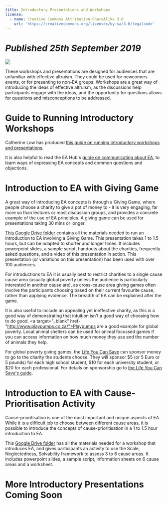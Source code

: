 ```yaml
---
title: Introductory Presentations and Workshops
license:
  - name: Creative Commons Attribution-ShareAlike 3.0
    url: 'https://creativecommons.org/licenses/by-sa/3.0/legalcode'
---
```

# _Published 25th September 2019_

<p class="large_image_wrapper">
<img src="/img/intropresentation.png" />
</p>

These workshops and presentations are designed for audiences that are unfamiliar with effective altruism. They could be used for newcomers events, or for presenting to non-EA groups. Workshops are a great way of introducing the ideas of effective altruism, as the discussions help participants engage with the ideas, and the opportunity for questions allows for questions and misconceptions to be addressed. 

# Guide to Running Introductory Workshops

Catherine Low has produced <a target="_blank" href="https://docs.google.com/document/d/1FURw0YwQkb4ZPiGE0MQwbSKBbbWuI7gDsIjMbBcA_VA/">this guide on running introductory workshops and presentations</a>. 

It is also helpful to read the EA Hub's <a target="_blank" href="/learn/communicating-ea/">guide on communicating about EA</a>, to learn ways of expressing EA concepts and common questions and objections. 

# Introduction to EA with Giving Game
A great way of introducing EA concepts is through a Giving Game, where people choose a charity to give a pot of money to - it is very engaging, far more so than lectures or most discussion groups, and provides a concrete example of the use of EA principles. A giving game can be used for presentations taking 30 mins or longer.

<a target="_blank" href="https://drive.google.com/drive/folders/1k73rGGdiI90vFl8Z1iOyLfTbJefgATM9?usp=sharing">This Google Drive folder</a> contains all the materials needed to run an introduction to EA involving a Giving Game. This presentation takes 1 to 1.5 hours, but can be adapted to shorter and longer times. It includes powerpoint slides, a sample script, handouts about the charities, frequently asked questions, and a video of this presentation in action. This presentation (or variations on this presentation) has been used with over 100 audiences. 

For introductions to EA it is usually best to restrict charities to a single cause cause area (usually global poverty unless the audience is particularly interested in another cause are), as cross-cause area giving games often involve the participants choosing based on their current favourite cause, rather than applying evidence. The breadth of EA can be explained after the game. 

It is also useful to include an appealing yet ineffective charity, as this is a good way of demonstrating that intuition isn't a good way of choosing how to do good. <a target="_blank" href-"http://www.playpumps.co.za/">Playpumps</a> are a good example for global poverty. Local animal shelters can be used for animal focussed games if you can access information on how much money they use and the number of animals they help. 

For global poverty giving games, the <a target="_blank" href="https://www.thelifeyoucansave.org/">Life You Can Save</a> can sponsor money to go to the charity the students choose. They will sponsor $5 (or 5 Euro or 5 pounds) for each high school student, $10 for each university student, or $20 for each professional. For details on sponsorship go to <a target="_blank" href="https://www.thelifeyoucansave.org/giving-games">the Life You Can Save's guide</a>. 

# Introduction to EA with Cause-Prioritisation Activity

Cause-prioritisation is one of the most important and unique aspects of EA. While it is a difficult job to choose between different cause areas, it is possible to introduce the concepts of cause-prioritisation in a 1 to 1.5 hour introduction to EA.

This <a target="_blank" href="https://drive.google.com/drive/folders/1BsxHxbc_vE_hIM6NCs-yCoh_aRG176cY?usp=sharing">Google Drive folder</a> has all the materials needed for a workshop that introduces EA, and gives participants an activity to use the Scale, Neglectedness, Solvability framework to assess 3 to 6 cause areas. It includes powerpoint slides, a sample script, information sheets on 6 cause areas and a worksheet. 

# More Introductory Presentations Coming Soon
